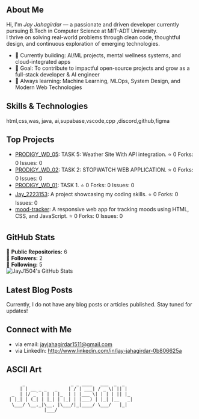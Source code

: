 ## About Me

Hi, I'm *Jay Jahagirdar* — a passionate and driven developer currently pursuing B.Tech in Computer Science at MIT-ADT University.  
I thrive on solving real-world problems through clean code, thoughtful design, and continuous exploration of emerging technologies.

- 🌱 Currently building: AI/ML projects, mental wellness systems, and cloud-integrated apps  
- 🎯 Goal: To contribute to impactful open-source projects and grow as a full-stack developer & AI engineer  
- 📘 Always learning: Machine Learning, MLOps, System Design, and Modern Web Technologies

## Skills & Technologies

html,css,was, java, ai,supabase,vscode,cpp ,discord,github,figma

## Top Projects

- [PRODIGY_WD_05](https://github.com/JayJ1504/PRODIGY_WD_05): TASK 5: Weather Site With API integration. ⭐️ 0 Forks: 0 Issues: 0
- [PRODIGY_WD_02](https://github.com/JayJ1504/PRODIGY_WD_02): TASK 2: STOPWATCH WEB APPLICATION. ⭐️ 0 Forks: 0 Issues: 0
- [PRODIGY_WD_01](https://github.com/JayJ1504/PRODIGY_WD_01): TASK 1. ⭐️ 0 Forks: 0 Issues: 0
- [Jay_2223153](https://github.com/JayJ1504/Jay_2223153): A project showcasing my coding skills. ⭐️ 0 Forks: 0 Issues: 0
- [mood-tracker](https://github.com/JayJ1504/mood-tracker): A responsive web app for tracking moods using HTML, CSS, and JavaScript. ⭐️ 0 Forks: 0 Issues: 0

## GitHub Stats

🌟 **Public Repositories:** 6  
👥 **Followers:** 2  
🔗 **Following:** 5  
![JayJ1504's GitHub Stats](https://github-readme-stats.vercel.app/api?username=JayJ1504&show_icons=true&theme=radical)

## Latest Blog Posts

Currently, I do not have any blog posts or articles published. Stay tuned for updates!

## Connect with Me

* via email: jayjahagirdar1511@gmail.com
* via LinkedIn: http://www.linkedin.com/in/jay-jahagirdar-0b806625a

## ASCII Art

```
      _                 _ _ ____   ___  _  _   
     | | __ _ _   _    | / | ___| / _ \| || |  
  _  | |/ _` | | | |_  | | |___ \| | | | || |_ 
 | |_| | (_| | |_| | |_| | |___) | |_| |__   _|
  \___/ \__,_|\__, |\___/|_|____/ \___/   |_|  
              |___/                            
